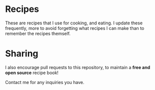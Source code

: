 # Recipes

These are recipes that I use for cooking, and eating.
I update these frequently, more to avoid forgetting what recipes I can make than
to remember the recipes themself. 

# Sharing

I also encourage pull requests to this repository, to maintain a **free and open source** recipe book!



Contact me for any inquiries you have.

